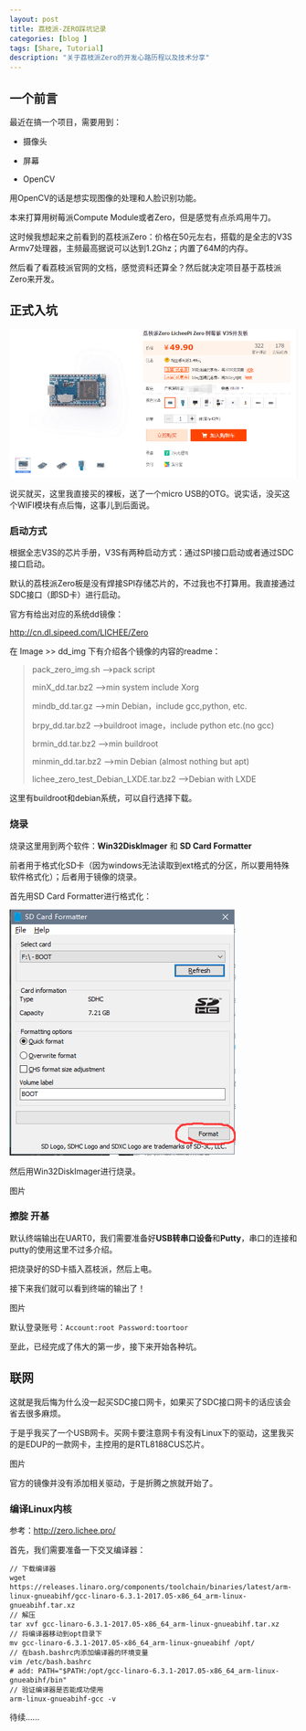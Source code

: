 ```yaml
---
layout: post
title: 荔枝派-ZERO踩坑记录
categories: [blog ]
tags: [Share, Tutorial]
description: "关于荔枝派Zero的开发心路历程以及技术分享"
---
```

## 一个前言
最近在搞一个项目，需要用到：

- 摄像头

- 屏幕

- OpenCV

用OpenCV的话是想实现图像的处理和人脸识别功能。

本来打算用树莓派Compute Module或者Zero，但是感觉有点杀鸡用牛刀。

这时候我想起来之前看到的荔枝派Zero：价格在50元左右，搭载的是全志的V3S Armv7处理器，主频最高据说可以达到1.2Ghz；内置了64M的内存。

然后看了看荔枝派官网的文档，感觉资料还算全？然后就决定项目基于荔枝派Zero来开发。


## 正式入坑
![淘宝图](/img/lichee/taobao.png)

说买就买，这里我直接买的裸板，送了一个micro USB的OTG。说实话，没买这个WIFI模块有点后悔，这事儿到后面说。

### 启动方式

根据全志V3S的芯片手册，V3S有两种启动方式：通过SPI接口启动或者通过SDC接口启动。

默认的荔枝派Zero板是没有焊接SPI存储芯片的，不过我也不打算用。我直接通过SDC接口（即SD卡）进行启动。

官方有给出对应的系统dd镜像：

http://cn.dl.sipeed.com/LICHEE/Zero

在 Image >> dd_img 下有介绍各个镜像的内容的readme：

>   pack_zero_img.sh -->pack script
>
>   minX_dd.tar.bz2  -->min system include Xorg
>
>   mindb_dd.tar.gz  -->min Debian，include gcc,python, etc.
>
>   brpy_dd.tar.bz2  -->buildroot image，include python etc.(no gcc)
>
>   brmin_dd.tar.bz2  -->min buildroot
>
>   minmin_dd.tar.bz2  -->min Debian (almost nothing but apt)
>
>   lichee_zero_test_Debian_LXDE.tar.bz2  -->Debian with LXDE

这里有buildroot和debian系统，可以自行选择下载。

### 烧录

烧录这里用到两个软件：**Win32DiskImager** 和 **SD Card Formatter**

前者用于格式化SD卡（因为windows无法读取到ext格式的分区，所以要用特殊软件格式化）；后者用于镜像的烧录。

首先用SD Card Formatter进行格式化：

![sdcardformatter](/img/lichee/sdformat.png)

然后用Win32DiskImager进行烧录。

图片

### 擦腚 开基

默认终端输出在UART0，我们需要准备好**USB转串口设备**和**Putty**，串口的连接和putty的使用这里不过多介绍。

把烧录好的SD卡插入荔枝派，然后上电。

接下来我们就可以看到终端的输出了！

图片

默认登录账号：`Account:root Password:toortoor`

至此，已经完成了伟大的第一步，接下来开始各种坑。

## 联网

这就是我后悔为什么没一起买SDC接口网卡，如果买了SDC接口网卡的话应该会省去很多麻烦。

于是乎我买了一个USB网卡。买网卡要注意网卡有没有Linux下的驱动，这里我买的是EDUP的一款网卡，主控用的是RTL8188CUS芯片。

图片

官方的镜像并没有添加相关驱动，于是折腾之旅就开始了。

### 编译Linux内核

参考：http://zero.lichee.pro/

首先，我们需要准备一下交叉编译器：

```
// 下载编译器
wget https://releases.linaro.org/components/toolchain/binaries/latest/arm-linux-gnueabihf/gcc-linaro-6.3.1-2017.05-x86_64_arm-linux-gnueabihf.tar.xz
// 解压
tar xvf gcc-linaro-6.3.1-2017.05-x86_64_arm-linux-gnueabihf.tar.xz
// 将编译器移动到opt目录下
mv gcc-linaro-6.3.1-2017.05-x86_64_arm-linux-gnueabihf /opt/
// 在bash.bashrc内添加编译器的环境变量
vim /etc/bash.bashrc
# add: PATH="$PATH:/opt/gcc-linaro-6.3.1-2017.05-x86_64_arm-linux-gnueabihf/bin"
// 验证编译器是否能成功使用
arm-linux-gnueabihf-gcc -v
```

待续......